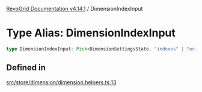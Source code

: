 [RevoGrid Documentation v4.14.1](README.md) / DimensionIndexInput

# Type Alias: DimensionIndexInput

```ts
type DimensionIndexInput: Pick<DimensionSettingsState, "indexes" | "originItemSize" | "indexToItem">;
```

## Defined in

[src/store/dimension/dimension.helpers.ts:13](https://github.com/revolist/revogrid/blob/925db466c3d20933669e374666cd0ddbe00cac19/src/store/dimension/dimension.helpers.ts#L13)
